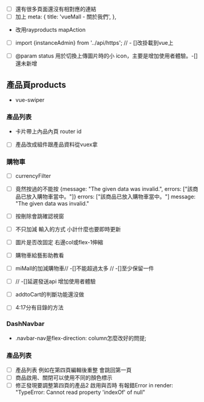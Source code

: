 
<!-- ====router頁面 -->
- [ ] 還有很多頁面還沒有相對應的連結
- [ ]  加上 meta: {
            title: 'vueMall - 關於我們',
          },
<!-- ======vuex==================== -->
* 改用rayproducts mapAction
<!-- =========================前台==================================================== -->
- [ ]  import {instanceAdmin} from '../api/https';
  //   - []改掛載到vue上

- [ ]
   @param status 用於切換上傳圖片時的小 icon，主要是增加使用者體驗。-[]還未新增

## 產品頁products
* vue-swiper
### 產品列表
* 卡片帶上內品內頁 router id
- [ ] 產品改成組件跟產品資料從vuex拿   
### 購物車
- [ ] currencyFilter
- [ ] 竟然按過的不能按 {message: "The given data was invalid.", errors: ["該商品已放入購物車當中。"]}
errors: ["該商品已放入購物車當中。"]
message: "The given data was invalid."
- [ ] 按刪除會跳確認視窗
- [ ] 不只加減 輸入的方式 小計什麼也要即時更新
- [ ] 圖片是否改固定 右邊col或flex-1伸縮
- [ ] 購物車給藝影助教看

- [ ] miMall的加減購物車// -[]不能超過太多 // -[]至少保留一件
- [ ] // -[]延遲發送api 增加使用者體驗
- [ ] addtoCart的判斷功能還沒做
- [ ] 4:17分有目錄的方法

<!-- =================後台================================================================== -->
### DashNavbar
* .navbar-nav是flex-direction: column怎麼改好的問提;

### 產品列表
- [ ] 產品列表 例如在第四頁編輯後重整 會跳回第一頁
- [ ] 商品啟用、關閉可以使用不同的顏色標示
- [ ] 修正發現要調整第四頁的產品2 啟用與否時 有報錯Error in render: "TypeError: Cannot read property 'indexOf' of null" 
